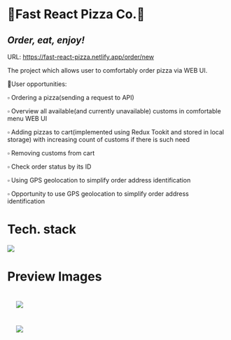 # 🍕Fast React Pizza Co.🍕

## _Order, eat, enjoy!_

URL: https://fast-react-pizza.netlify.app/order/new

The project which allows user to comfortably order pizza via WEB UI.

👨User opportunities:

▫️ Ordering a pizza(sending a request to API)

▫️ Overview all available(and currently unavailable) customs in comfortable menu WEB UI

▫️ Adding pizzas to cart(implemented using Redux Tookit and stored in local storage)
with increasing count of customs if there is such need

▫️ Removing customs from cart

▫️ Check order status by its ID

▫️ Using GPS geolocation to simplify order address identification

▫️ Opportunity to use GPS geolocation to simplify order address identification

# Tech. stack

<p align="start">
  <a href="https://skillicons.dev">
    <img src="https://skillicons.dev/icons?i=html,css,js,react,tailwind,vite,redux" />
  </a>
</p>

# Preview Images

<div style="padding: 20px">
<img  src="https://lh3.googleusercontent.com/pw/ADCreHc2m5RDFgazAjOhzQBajDA8EKSf1fu7LwGbuxjjBlrm8kONEHKAIde0p4WpfekzMcfZPujmRrev1TkE9rS6R-R1kj-Ti4F8s970k2Gl9h4Ip7gVHBZxMZucl31hMZJGMXwF5T_2z3XgpmwHbXghsY1pFmgHXYVFmsZKbFfJp1umG-CVy5fPrKesnGH8y_5gYJmzcuI2T--YF25__at95CUuDr7QQ8NimyNxLHhaX5FFQGz-z0tb9ITZz-BBlwMyjeyAKB9KXV6pehA0o9q7WMAKsyLNQGfHkQzDgSZKy97B34_RJQun5lyb9SX78itFZ_2XpL4nownfaz1toxar8MKpPcuBbFC3lKB3tKCtco7ljCCgH0CHeKxeYNq3e5oL8aDK7MJYx_L1iYloLCcR-O4PyIB3q0JfnfNowXOPeRuLkPJiymoGoRW_0l_QD9GxA7trUY5-FpwvtyfZ4Ti2RB-fAtBJRnx1hwfUh1m3q-AJFchtmZdar02PJoa0vmNiE8N3125JqgDkblCaKSJrmmv_Jvk5CLzbE6ejleRHWbw9qwrm6dzqTjwE5ySrJCNOaotqhIuVz54SN4t4H7BJg8nCcETm20nHuxWW3AHylijEB-8k4bQgYMazuUWkpDSerMy-Mp4vadqai2bvigZyrqUJdwmZ_MSeKEQWctpAiL1CqalvxFufxvuP_g5qFOaYkniGwvH8ZS1cjNDfvYGNwjIzxQn5AZfXoYqMV_82G4KI663mCWWDeganpg3NyFXcr1g15IvL3S9tElPiKnXF6kyyjEScNmLyySrBJgqJFaS7iRjx9hLco9oBjiUNJyLy3I4jVpl3w0hNG0k7wkYI4pZw_66R_Mx8KDiLPrFSi-q2y8UMupWHOXLsPCakODTgHrmj5v2YO1Bg7QmaCvGry9KJQw-x_2G0ncHzIsjEYE-sBGZ84Mvu1DBYyhuwrOdzVwjxgDSV7yrzyPttf6TifZWJrLhB690QDzI=w1280-h777-s-no-gm?authuser=0" />
</div>

<div style="padding: 20px">
<img  src="https://lh3.googleusercontent.com/pw/ADCreHcTTSEDQnOld24mvlm3RIlpqumbK-6yVkASz9HSUbRgMtTWm9hMeA9xU4nZIUI2uGZrvTqRciweQRpuu6Y_cXcdPmGv2eScfTATDBIzdtfVOG0AyG--zHS__VZLXN1sLWrW_06dfkTGKHwmBF-J552Wby29qWjmoQ5gY4M9JwGFh4qARc9oumabZGkal6Ec9YUqo1sX8CXnlIT_0XYcVa0Eq8_vZw4slr7Lzmfvyn7pFbRfq5GLv7mQvchwY1IUe4NuRB-HwtGLIUDmh3P5_DUv2IlQN_hOQcnPpoIAKHrBdx1Lu5Ypthkq2D1L7zk0B5LgsxWhXTBfjvxndxuAK3xWO0ifbfOP1vJX6MoDdJv0d_4uHjSrrs7NXlj7t39QpmJDGZ0292F2tc8PtOqxFDgcuybO85pqqSMUpANdZDvy5-zFkC4ep5bTNgn6Y3b44DTJviHhs3IoJUFSNdDe-uqMEfG41qx-2xO00-cAskc2hn3UmL3VSpEwGOXXxwerOZW9-Tq6GZFdYeDAz-dS4nqme3GH4jJzJTTAg1YcBbuk8Fokq_XgA3oveUMaC-8vHsivItSUxlJirXgkuU85PFw9Ro7joBu3CswdoiJ6ZiG-0Fv4bryVvdHjtIgzcX8aT7nHAa7_GCi5DjodaQzNPJZrfEVtqjOI-m_wdJ13lSbxVwvzZWrbgB18FvI25u5trPACyu0PiVFKCkqa-9mWZ8gAnIWTDP9RQtrXUDj1Y2VS9_aaVYM0QvDVCD6KOCuLES-9oFGXPB4PfiyeB7FKVzi6JTS9Nj1LstpQR4nsarZkkYg1oGbG-UlvTHPcEHAhgqWNWOAcsrSjxDheCkgNxNjdKIB4w9T9-kChdVyuXX5gezowryT3WPoIjoPqgwFr4nJRakZeB2RP92hREjUf_Qy30ulfuQ55GnFl448z4ee8tQPJI-cWsvuroUOF-BCCk6UsB2NMAl165ORcBzPNNMkzS-DZGlS3cbE=w1280-h703-s-no-gm?authuser=0" />
</div>
